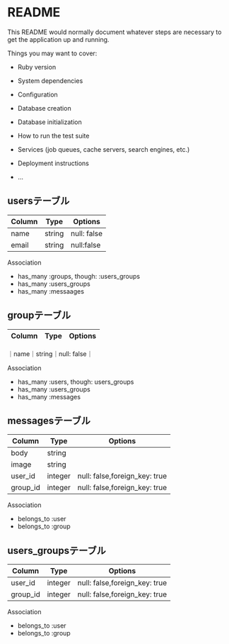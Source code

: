 # README

This README would normally document whatever steps are necessary to get the
application up and running.

Things you may want to cover:

* Ruby version

* System dependencies

* Configuration

* Database creation

* Database initialization

* How to run the test suite

* Services (job queues, cache servers, search engines, etc.)

* Deployment instructions

* ...

## usersテーブル

|Column|Type|Options|
|------|----|-------|
|name|string|null: false|
|email|string|null:false|

Association
- has_many :groups, though: :users_groups
- has_many :users_groups
- has_many :messaages

## groupテーブル

|Column|Type|Options|
|------|----|-------|
｜name｜string｜null: false｜

Association
- has_many :users, though: users_groups
- has_many :users_groups
- has_many :messages

## messagesテーブル

|Column|Type|Options|
|------|----|-------|
|body|string||
|image|string||
|user_id|integer|null: false,foreign_key: true|
|group_id|integer|null: false,foreign_key: true|

Association
- belongs_to :user
- belongs_to :group

## users_groupsテーブル

|Column|Type|Options|
|------|----|-------|
|user_id|integer|null: false,foreign_key: true|
|group_id|integer|null: false,foreign_key: true|

Association

- belongs_to :user
- belongs_to :group

